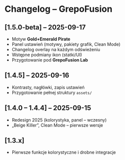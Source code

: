 # Changelog – GrepoFusion

## [1.5.0-beta] – 2025-09-17
- Motyw **Gold+Emerald Pirate**
- Panel ustawień (motywy, pakiety grafik, Clean Mode)
- Changelog overlay na każdym odświeżeniu
- Wstępne podmiany ikon (statki/UI)
- Przygotowanie pod **GrepoFusion Lab**

## [1.4.5] – 2025-09-16
- Kontrasty, nagłówki, zapis ustawień
- Przygotowanie pełnej struktury `assets/`

## [1.4.0 – 1.4.4] – 2025-09-15
- Redesign 2025 (kolorystyka, panel – wczesny)
- „Beige Killer”, Clean Mode – pierwsze wersje

## [1.3.x]
- Pierwsze funkcje kolorystyczne i drobne integracje
